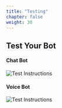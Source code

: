 ```yaml
---
title: "Testing"
chapter: false
weight: 30
---
```


## Test Your Bot

#### Chat Bot

![Test Instructions](/images/Testing.jpg)

#### Voice Bot

![Test Instructions](/images/TestVoice.jpg)